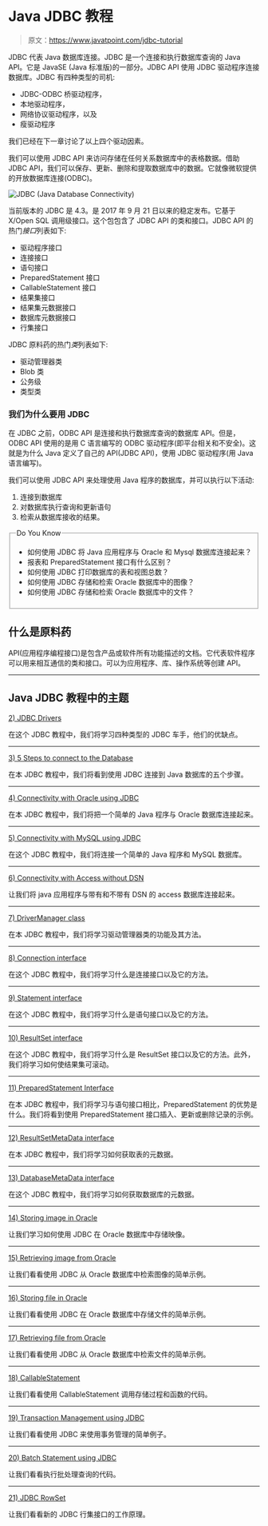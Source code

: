 # Java JDBC 教程

> 原文：<https://www.javatpoint.com/jdbc-tutorial>

JDBC 代表 Java 数据库连接。JDBC 是一个连接和执行数据库查询的 Java API。它是 JavaSE (Java 标准版)的一部分。JDBC API 使用 JDBC 驱动程序连接数据库。JDBC 有四种类型的司机:

*   JDBC-ODBC 桥驱动程序，
*   本地驱动程序，
*   网络协议驱动程序，以及
*   瘦驱动程序

我们已经在下一章讨论了以上四个驱动因素。

我们可以使用 JDBC API 来访问存储在任何关系数据库中的表格数据。借助 JDBC API，我们可以保存、更新、删除和提取数据库中的数据。它就像微软提供的开放数据库连接(ODBC)。

![JDBC (Java Database Connectivity) ](../img/a0f7a84e3a9c1ad536d16fdfd36a7e8e.png)

当前版本的 JDBC 是 4.3。是 2017 年 9 月 21 日以来的稳定发布。它基于 X/Open SQL 调用级接口。这个包包含了 JDBC API 的类和接口。JDBC API 的热门*接口*列表如下:

*   驱动程序接口
*   连接接口
*   语句接口
*   PreparedStatement 接口
*   CallableStatement 接口
*   结果集接口
*   结果集元数据接口
*   数据库元数据接口
*   行集接口

JDBC 原料药的热门*类*列表如下:

*   驱动管理器类
*   Blob 类
*   公务级
*   类型类

### 我们为什么要用 JDBC

在 JDBC 之前，ODBC API 是连接和执行数据库查询的数据库 API。但是，ODBC API 使用的是用 C 语言编写的 ODBC 驱动程序(即平台相关和不安全)。这就是为什么 Java 定义了自己的 API(JDBC API)，使用 JDBC 驱动程序(用 Java 语言编写)。

我们可以使用 JDBC API 来处理使用 Java 程序的数据库，并可以执行以下活动:

1.  连接到数据库
2.  对数据库执行查询和更新语句
3.  检索从数据库接收的结果。

<fieldset><legend class="legendfont">Do You Know</legend>

*   如何使用 JDBC 将 Java 应用程序与 Oracle 和 Mysql 数据库连接起来？
*   报表和 PreparedStatement 接口有什么区别？
*   如何使用 JDBC 打印数据库的表和视图总数？
*   如何使用 JDBC 存储和检索 Oracle 数据库中的图像？
*   如何使用 JDBC 存储和检索 Oracle 数据库中的文件？

</fieldset>

## 什么是原料药

API(应用程序编程接口)是包含产品或软件所有功能描述的文档。它代表软件程序可以用来相互通信的类和接口。可以为应用程序、库、操作系统等创建 API。

* * *

## Java JDBC 教程中的主题

[2) JDBC Drivers](jdbc-driver)

在这个 JDBC 教程中，我们将学习四种类型的 JDBC 车手，他们的优缺点。

* * *

[3) 5 Steps to connect to the Database](steps-to-connect-to-the-database-in-java)

在本 JDBC 教程中，我们将看到使用 JDBC 连接到 Java 数据库的五个步骤。

* * *

[4) Connectivity with Oracle using JDBC](example-to-connect-to-the-oracle-database)

在本 JDBC 教程中，我们将把一个简单的 Java 程序与 Oracle 数据库连接起来。

* * *

[5) Connectivity with MySQL using JDBC](example-to-connect-to-the-mysql-database)

在这个 JDBC 教程中，我们将连接一个简单的 Java 程序和 MySQL 数据库。

* * *

[6) Connectivity with Access without DSN](connectivity-with-access-without-dsn)

让我们将 java 应用程序与带有和不带有 DSN 的 access 数据库连接起来。

* * *

[7) DriverManager class](DriverManager-class)

在本 JDBC 教程中，我们将学习驱动管理器类的功能及其方法。

* * *

[8) Connection interface](Connection-interface)

在这个 JDBC 教程中，我们将学习什么是连接接口以及它的方法。

* * *

[9) Statement interface](Statement-interface)

在这个 JDBC 教程中，我们将学习什么是语句接口以及它的方法。

* * *

[10) ResultSet interface](ResultSet-interface)

在这个 JDBC 教程中，我们将学习什么是 ResultSet 接口以及它的方法。此外，我们将学习如何使结果集可滚动。

* * *

[11) PreparedStatement Interface](PreparedStatement-interface)

在本 JDBC 教程中，我们将学习与语句接口相比，PreparedStatement 的优势是什么。我们将看到使用 PreparedStatement 接口插入、更新或删除记录的示例。

* * *

[12) ResultSetMetaData interface](ResultSetMetaData-interface)

在本 JDBC 教程中，我们将学习如何获取表的元数据。

* * *

[13) DatabaseMetaData interface](DatabaseMetaData-interface)

在这个 JDBC 教程中，我们将学习如何获取数据库的元数据。

* * *

[14) Storing image in Oracle](storing-image-in-oracle-database)

让我们学习如何使用 JDBC 在 Oracle 数据库中存储映像。

* * *

[15) Retrieving image from Oracle](retrieving-image-from-oracle-database)

让我们看看使用 JDBC 从 Oracle 数据库中检索图像的简单示例。

* * *

[16) Storing file in Oracle](storing-file-in-oracle-database)

让我们看看使用 JDBC 在 Oracle 数据库中存储文件的简单示例。

* * *

[17) Retrieving file from Oracle](retrieving-file-from-oracle-database)

让我们看看使用 JDBC 从 Oracle 数据库中检索文件的简单示例。

* * *

[18) CallableStatement](CallableStatement-interface)

让我们看看使用 CallableStatement 调用存储过程和函数的代码。

* * *

[19) Transaction Management using JDBC](transaction-management-in-jdbc)

让我们看看使用 JDBC 来使用事务管理的简单例子。

* * *

[20) Batch Statement using JDBC](batch-processing-in-jdbc)

让我们看看执行批处理查询的代码。

* * *

[21) JDBC RowSet](jdbc-rowset)

让我们看看新的 JDBC 行集接口的工作原理。